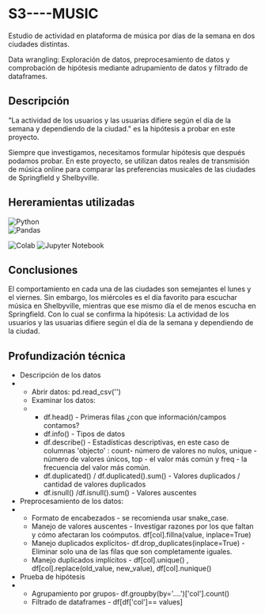 # S3----MUSIC
Estudio de actividad en plataforma de música por días de la semana en dos ciudades distintas.

Data wrangling:  Exploración de datos, preprocesamiento de datos y comprobación de hipótesis mediante adrupamiento de datos y filtrado de dataframes.

## Descripción

"La actividad de los usuarios y las usuarias difiere según el día de la semana y dependiendo de la ciudad." 
es la hipótesis a probar en este proyecto.

Siempre que investigamos, necesitamos formular hipótesis que después podamos probar. 
En este proyecto, se utilizan datos reales de transmisión de música online para comparar las preferencias musicales de las ciudades de Springfield y Shelbyville.

## Hereramientas utilizadas 

![Python](https://img.shields.io/badge/:Python-024A86?style=for-the-badge&logo=python&logoColor=white&labelColor=101010)</br>
![Pandas](https://img.shields.io/badge/pandas-%23150458.svg?style=for-the-badge&logo=pandas&logoColor=white)

![Colab](https://img.shields.io/badge/Colab-F9AB00?style=for-the-badge&logo=googlecolab&color=525252)
![Jupyter Notebook](https://img.shields.io/badge/jupyter-%23FA0F00.svg?style=for-the-badge&logo=jupyter&logoColor=white)


## Conclusiones 
El comportamiento en cada una de las ciudades son semejantes el lunes y el viernes. Sin embargo, los miércoles es el día favorito para escuchar música en Shelbyville, mientras que ese mismo día el de menos escucha en Springfield. 
Con lo cual se confirma la hipótesis: La actividad de los usuarios y las usuarias difiere según el día de la semana y dependiendo de la ciudad.

## Profundización técnica
* Descripción de los datos
* * Abrir datos: pd.read_csv('')
  * Examinar los datos:
  * * df.head() - Primeras filas ¿con que información/campos contamos?
    * df.info() - Tipos de datos
    * df.describe() - Estadísticas descriptivas, en este caso de columnas 'objecto' :  count- número de valores no nulos, unique - número de valores únicos, top - el valor más común y freq - la frecuencia del valor más común.
    * df.duplicated() / df.duplicated().sum() - Valores duplicados / cantidad de valores duplicados
    * df.isnull() /df.isnull().sum()  - Valores auscentes 
* Preprocesamiento de los datos:
* * Formato de encabezados - se recomienda usar snake_case.
  * Manejo de valores auscentes - Investigar razones por los que faltan y cómo afectaran los coómputos.  df[col].fillna(value, inplace=True)
  * Manejo duplicados explícitos- df.drop_duplicates(inplace=True) - Eliminar solo una de las filas que son completamente iguales.
  * Manejo duplicados implícitos - df[col].unique() , df[col].replace(old_value, new_value), df[col].nunique()
* Prueba de hipótesis
* * Agrupamiento por grupos- df.groupby(by='....')['col'].count()
  * Filtrado de dataframes - df[df['col']== values]
